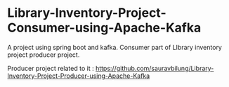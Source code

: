 # Library-Inventory-Project-Consumer-using-Apache-Kafka
A project using spring boot and kafka. Consumer part of LIbrary inventory project producer project.

Producer project related to it : https://github.com/sauravbilung/Library-Inventory-Project-Producer-using-Apache-Kafka
